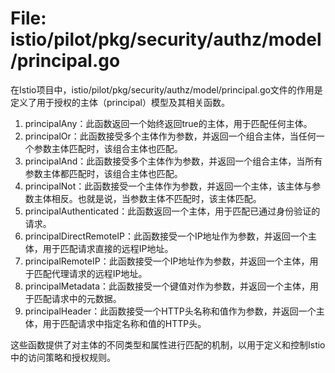 # File: istio/pilot/pkg/security/authz/model/principal.go

在Istio项目中，istio/pilot/pkg/security/authz/model/principal.go文件的作用是定义了用于授权的主体（principal）模型及其相关函数。

1. principalAny：此函数返回一个始终返回true的主体，用于匹配任何主体。
2. principalOr：此函数接受多个主体作为参数，并返回一个组合主体，当任何一个参数主体匹配时，该组合主体也匹配。
3. principalAnd：此函数接受多个主体作为参数，并返回一个组合主体，当所有参数主体都匹配时，该组合主体也匹配。
4. principalNot：此函数接受一个主体作为参数，并返回一个主体，该主体与参数主体相反。也就是说，当参数主体不匹配时，该主体匹配。
5. principalAuthenticated：此函数返回一个主体，用于匹配已通过身份验证的请求。
6. principalDirectRemoteIP：此函数接受一个IP地址作为参数，并返回一个主体，用于匹配请求直接的远程IP地址。
7. principalRemoteIP：此函数接受一个IP地址作为参数，并返回一个主体，用于匹配代理请求的远程IP地址。
8. principalMetadata：此函数接受一个键值对作为参数，并返回一个主体，用于匹配请求中的元数据。
9. principalHeader：此函数接受一个HTTP头名称和值作为参数，并返回一个主体，用于匹配请求中指定名称和值的HTTP头。

这些函数提供了对主体的不同类型和属性进行匹配的机制，以用于定义和控制Istio中的访问策略和授权规则。

